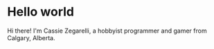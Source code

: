 # Hello world
Hi there! I'm Cassie Zegarelli, a hobbyist programmer and gamer from Calgary, Alberta.
